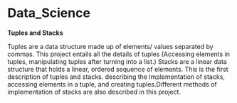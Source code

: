# Data_Science
   **Tuples and Stacks**
   
Tuples are a data structure made up of elements/ values separated by commas. This project entails all the details of tuples
(Accessing elements in tuples, manipulating tuples after turning into a list.)
Stacks are a linear data structure that holds a linear, ordered sequence of elements.
This is the first description of tuples and stacks. describing the Implementation of stacks, accessing elements in a tuple,
and creating tuples.Different methods of implementation of stacks are also described in this project.
